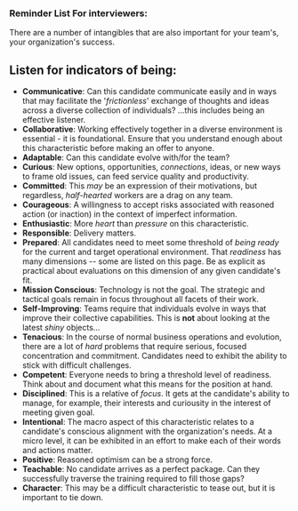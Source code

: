 ### Reminder List For interviewers:

There are a number of intangibles that are also important for your team's, your organization's success.  

## Listen for indicators of being:  

- **Communicative**: Can this candidate communicate easily and in ways that may facilitate the '*frictionless*' exchange of thoughts and ideas across a diverse collection of individuals? ...this includes being an effective listener.  
- **Collaborative**: Working effectively together in a diverse environment is essential - it is foundational.  Ensure that you understand enough about this characteristic before making an offer to anyone.  
- **Adaptable**: Can this candidate evolve with/for the team?  
- **Curious**: New options, opportunities, *connections*, ideas, or new ways to frame old issues, can feed service quality and productivity.   
- **Committed**: This *may* be an expression of their motivations, but regardless, *half-hearted* workers are a drag on any team.  
- **Courageous**: A willingness to accept risks associated with reasoned action (or inaction) in the context of imperfect information.  
- **Enthusiastic**: More *heart* than *pressure* on this characteristic.  
- **Responsible**: Delivery matters.  
- **Prepared**: All candidates need to meet some threshold of *being ready* for the current and target operational environment.  That *readiness* has many dimensions -- some are listed on this page.  Be as explicit as practical about evaluations on this dimension of any given candidate's fit.  
- **Mission Conscious**: Technology is not the goal.  The strategic and tactical goals remain in focus throughout all facets of their work.  
- **Self-Improving**:  Teams require that individuals evolve in ways that improve their collective capabilities.  This is **not** about looking at the latest *shiny* objects...  
- **Tenacious**: In the course of normal business operations and evolution, there are a lot of *hard* problems that require serious, focused concentration and commitment.  Candidates need to exhibit the ability to stick with difficult challenges.  
- **Competent**: Everyone needs to bring a threshold level of readiness.  Think about and document what this means for the position at hand.  
- **Disciplined**: This is a relative of *focus*.  It gets at the candidate's ability to manage, for example, their interests and curiousity in the interest of meeting given goal.  
- **Intentional**: The macro aspect of this characteristic relates to a candidate's conscious alignment with the organization's needs.  At a micro level, it can be exhibited in an effort to make each of their words and actions matter.  
- **Positive**: Reasoned optimism can be a strong force.  
- **Teachable**: No candidate arrives as a perfect package.  Can they successfully traverse the training required to fill those gaps?  
- **Character**: This may be a difficult characteristic to tease out, but it is important to tie down.  
